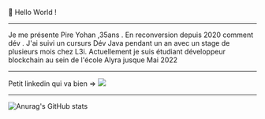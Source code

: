 👋 Hello World ! 
 <hr>
  Je me présente Pire Yohan ,35ans . En reconversion depuis 2020 comment dév . J'ai suivi un cursurs Dév Java pendant un an avec un stage de plusieurs mois chez L3i.
  Actuellement je suis étudiant développeur blockchain au sein de l'école Alyra jusque Mai 2022
<hr>

 Petit linkedin qui va bien => <a href="https://www.linkedin.com/in/yohan-pire/">
<img src="https://img.shields.io/badge/linkedin--lightgrey?style=social&logo=linkedin">
</a>
<hr>

![Anurag's GitHub stats](https://github-readme-stats.vercel.app/api?username=Pireyohan&show_icons=true&theme=radical)
<!---
Pireyohan/Pireyohan is a ✨ special ✨ repository because its `README.md` (this file) appears on your GitHub profile.
You can click the Preview link to take a look at your changes.
--->
